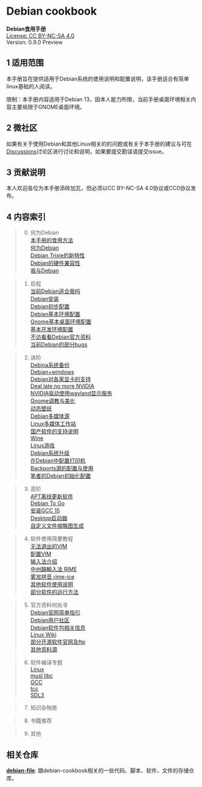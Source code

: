 # Debian cookbook

**Debian食用手册**  
[License: CC BY-NC-SA 4.0](./LICENSE)  
Version: 0.9.0 Preview

## 1 适用范围

本手册旨在提供适用于Debian系统的使用说明和配置说明，该手册适合有简单linux基础的人阅读。  

限制：本手册内容适用于Debian 13，因本人能力所限，当前手册桌面环境相关内容主要局限于GNOME桌面环境。  

## 2 微社区
如果有关于使用Debian和其他Linux相关的的问题或有关于本手册的建议与可在[Discussions](https://github.com/smgdream/debian-cookbook/discussions)讨论区进行讨论和说明，如果要提交勘误请提交issue。  

## 3 贡献说明

本人欢迎各位为本手册添砖加瓦，但必须以CC BY-NC-SA 4.0协议或CC0协议发布。  

## 4 内容索引

<!-- intro -->
> 0. 何为Debian  
> [本手册的食用方法](intro/eat.md)  
> [何为Debian](intro/debian.md)  
> [Debian Trixie的新特性](intro/trixie.md)  
> [Debian的硬件兼容性](intro/deb-hcp.md)  
> [我与Debian](intro/i-and-linux.md)  

<!-- start -->
> 1. 启程  
> [当前Debian适合我吗](start/deb-suit4me.md)  
> [Debian安装](start/install-deb.md)  
> [Debian初步配置](start/init-conf.md)  
> [Debian基本环境配置](start/base-conf.md)  
> [Gnome基本桌面环境配置](start/desktop-conf.md)  
> [基本开发环境配置](start/dev-conf.md)  
> [不访看看Debian官方资料](start/deb-docs.md)  
> [当前Debian的部分bugs](start/bugs.md)  

<!-- improve -->
> 2. 进阶  
> [Debina系统备份](improve/sys-backup.md)  
> [Debian+windows](improve/deb+win.md)  
> [Debian对各家显卡的支持](improve/graphics-card.md)  
> [Deal late no more NVIDIA](improve/install-nv.md)  
> [NVIDIA驱动使用wayland显示服务](improve/nv-wayland.md)  
> [Gnome调教与美化](improve/gnome-conf.md)  
> [动态壁纸](improve/live-wp.md)  
> [Debian多媒体源](improve/deb-mmedia.md)  
> [Linux多媒体工作站](improve/media-workstation.md)  
> [国产软件的支持说明](improve/cn-software.md)  
> [Wine](improve/wine.md)    
> [Linux游戏](improve/linux-game.md)  
> [Debian系统升级](improve/deb-full-upgrade.md)  
> [在Debian中配置打印机](improve/deb-printer.md)  
> [Backports源的配置与使用](improve/backports.md)  
> [笔者的Debian初始化配置](improve/mydeb-oobe.md)  

<!-- hilevel -->
> 3. 高阶  
> [APT离线更新软件](hilevel/apt-update-offline.md)  
> [Debian To Go](hilevel/deb-togo.md)  
> [安装GCC 15](hilevel/gcc-15.md)  
> [Desktop启动器](hilevel/desktop.md)  
> [自定义文件缩略图生成](hilevel/thumbnail.md)  

> 4. 软件使用简要教程  
> [无法退出的VIM](usage/vim-q.md)  
> [配置VIM](usage/vim-conf.md)  
> [输入法介绍](usage/im-intro.md)  
> [中州韻輸入法 RIME](usage/rime.md)  
> [雾凇拼音 rime-ice](usage/rime-ice.md)  
> [其他软件使用说明](usage/other.md)  
> [部分软件的运行方法](usage/exec.md)  

> 5. 官方资料何处寻  
> [Debian官网简单指引](where/deb-web-index.md)  
> [Debian用户社区](where/deb-com.md)  
> [Debian软件包相关信息](where/pkg-info.md)  
> [Linux Wiki](where/linux-wiki.md)  
> [部分开源软件官网及ftp](where/software-web.md)  
> [其他资料源](where/other-doc.md)  

> 6. 软件编译专题  
> [Linux](compile/linux.md)  
> [musl libc](compile/musl.md)  
> [GCC](compile/gcc.md)  
> [tcc](compile/tcc.md)  
> [SDL3](compile/sdl3.md)  

> 7. 知识杂物房  
<!-- > 构建Mine Tiny Linux -->  

> 8. 书籍推荐  
<!-- > The C Programming Language -->   
<!-- > UNIX adv env -->  

> 9. 其他  

## 相关仓库
**[debian-file](https://github.com/smgdream/debian-file)**: 跟debian-cookbook相关的一些代码、脚本、软件、文件的存储仓库。  

